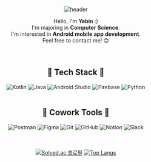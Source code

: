 <div align= "center">

![header](https://capsule-render.vercel.app/api?type=waving&height=200&text=Welcome%20to%20my%20profile!%20👋&fontAlign=50&fontSize=30&fontColor=f7f5f5&color=0:00C9FF,100:92FE9D)

Hello, I'm **Yebin** :)   
I'm majoring in **Computer** **Science**.   
I'm interested in **Android** **mobile** **app** **development**.   
Feel free to contact me! 😊   
<br><br>

## 🦋 Tech Stack 🦋

![Kotlin](https://img.shields.io/badge/Kotlin-7F52FF.svg?&style=for-the-badge&logo=Kotlin&logoColor=white)
![Java](https://img.shields.io/badge/Java-007396.svg?&style=for-the-badge&logo=Java&logoColor=white)
![Android Studio](https://img.shields.io/badge/Android%20Studio-3DDC84.svg?&style=for-the-badge&logo=Android%20Studio&logoColor=white)
![Firebase](https://img.shields.io/badge/Firebase-FFCA28.svg?&style=for-the-badge&logo=Firebase&logoColor=white)
![Python](https://img.shields.io/badge/Python-3776AB.svg?&style=for-the-badge&logo=Python&logoColor=white) 
<br><br>
    
   
## 👥 Cowork Tools 👥
![Postman](https://img.shields.io/badge/Postman-FF6C37.svg?&style=for-the-badge&logo=Postman&logoColor=white)
![Figma](https://img.shields.io/badge/Figma-F24E1E.svg?&style=for-the-badge&logo=Figma&logoColor=white)
![Git](https://img.shields.io/badge/Git-F05032.svg?&style=for-the-badge&logo=Git&logoColor=white)
![GitHub](https://img.shields.io/badge/GitHub-181717.svg?&style=for-the-badge&logo=GitHub&logoColor=white)
![Notion](https://img.shields.io/badge/Notion-000000.svg?&style=for-the-badge&logo=Notion&logoColor=white)
![Slack](https://img.shields.io/badge/Slack-4A154B.svg?&style=for-the-badge&logo=Slack&logoColor=white)   
<br><br>
   
[![Solved.ac 프로필](http://mazassumnida.wtf/api/v2/generate_badge?boj=syb8200)](https://solved.ac/syb8200)
[![Top Langs](https://github-readme-stats.vercel.app/api/top-langs/?username=syb8200&layout=compact)](https://github.com/anuraghazra/github-readme-stats)
<br>

</div>
